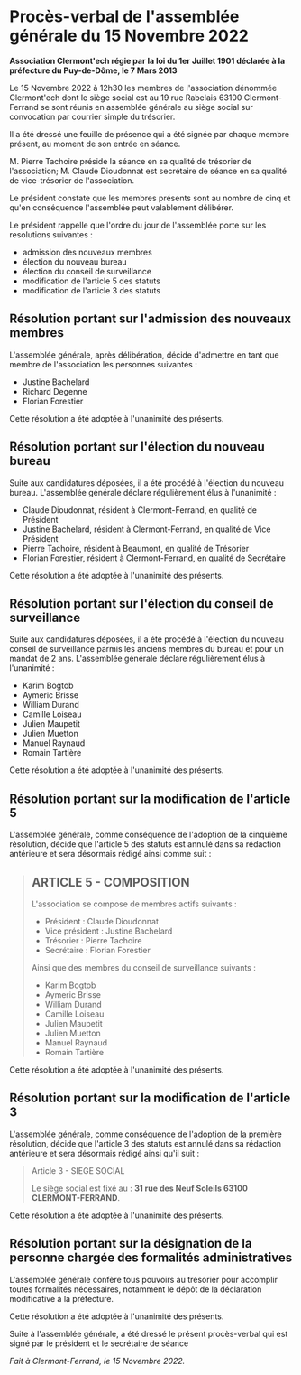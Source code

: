 # Procès-verbal de l'assemblée générale du 15 Novembre 2022

**Association Clermont'ech régie par la loi du 1er Juillet 1901 déclarée à la préfecture
du Puy-de-Dôme, le 7 Mars 2013**

Le 15 Novembre 2022 à 12h30 les membres de l'association dénommée Clermont'ech dont le
siège social est au 19 rue Rabelais 63100 Clermont-Ferrand se sont réunis en assemblée
générale au siège social sur convocation par courrier simple du trésorier.

Il a été dressé une feuille de présence qui a été signée par chaque membre présent,
au moment de son entrée en séance.

M. Pierre Tachoire préside la séance en sa qualité de trésorier de l'association;
M. Claude Dioudonnat est secrétaire de séance en sa qualité de vice-trésorier de l'association.

Le président constate que les membres présents sont au nombre de cinq et qu'en conséquence
l'assemblée peut valablement délibérer.

Le président rappelle que l'ordre du jour de l'assemblée porte sur les resolutions suivantes :

- admission des nouveaux membres
- élection du nouveau bureau
- élection du conseil de surveillance
- modification de l'article 5 des statuts
- modification de l'article 3 des statuts

## Résolution portant sur l'admission des nouveaux membres

L'assemblée générale, après délibération, décide d'admettre en tant que membre de
l'association les personnes suivantes :

* Justine Bachelard
* Richard Degenne
* Florian Forestier

Cette résolution a été adoptée à l'unanimité des présents.

## Résolution portant sur l'élection du nouveau bureau

Suite aux candidatures déposées, il a été procédé à l'élection du nouveau bureau.
L'assemblée générale déclare régulièrement élus à l'unanimité :

* Claude Dioudonnat, résident à Clermont-Ferrand, en qualité de Président
* Justine Bachelard, résident à Clermont-Ferrand, en qualité de Vice Président
* Pierre Tachoire, résident à Beaumont, en qualité de Trésorier
* Florian Forestier, résident à Clermont-Ferrand, en qualité de Secrétaire

Cette résolution a été adoptée à l'unanimité des présents.

## Résolution portant sur l'élection du conseil de surveillance

Suite aux candidatures déposées, il a été procédé à l'élection du nouveau conseil
de surveillance parmis les anciens membres du bureau et pour un mandat de 2 ans.
L'assemblée générale déclare régulièrement élus à l'unanimité :

* Karim Bogtob
* Aymeric Brisse
* William Durand
* Camille Loiseau
* Julien Maupetit
* Julien Muetton
* Manuel Raynaud
* Romain Tartière

Cette résolution a été adoptée à l'unanimité des présents.

## Résolution portant sur la modification de l'article 5

L'assemblée générale, comme conséquence de l'adoption de la cinquième résolution, décide que l'article
5 des statuts est annulé dans sa rédaction antérieure et sera désormais rédigé ainsi comme suit :

> ## ARTICLE 5 - COMPOSITION
>
> L'association se compose de membres actifs suivants :
>
> * Président : Claude Dioudonnat
> * Vice président : Justine Bachelard
> * Trésorier : Pierre Tachoire
> * Secrétaire : Florian Forestier
>
> Ainsi que des membres du conseil de surveillance suivants :
>
> * Karim Bogtob
> * Aymeric Brisse
> * William Durand
> * Camille Loiseau
> * Julien Maupetit
> * Julien Muetton
> * Manuel Raynaud
> * Romain Tartière

Cette résolution a été adoptée à l'unanimité des présents.

## Résolution portant sur la modification de l'article 3

L'assemblée générale, comme conséquence de l'adoption de la première résolution, décide que l'article
3 des statuts est annulé dans sa rédaction antérieure et sera désormais rédigé ainsi qu'il suit :

> Article 3 - SIEGE SOCIAL
>
> Le siège social est fixé au : **31 rue des Neuf Soleils 63100 CLERMONT-FERRAND**.

Cette résolution a été adoptée à l'unanimité des présents.

## Résolution portant sur la désignation de la personne chargée des formalités administratives

L'assemblée générale confère tous pouvoirs au trésorier pour accomplir toutes formalités nécessaires,
notamment le dépôt de la déclaration modificative à la préfecture.

Cette résolution a été adoptée à l'unanimité des présents.

Suite à l'assemblée générale, a été dressé le présent procès-verbal qui est signé par le président et le
secrétaire de séance

*Fait à Clermont-Ferrand, le 15 Novembre 2022.*


